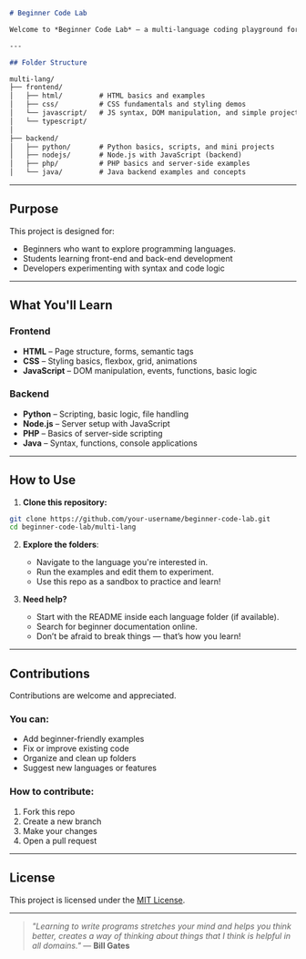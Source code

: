 ```markdown
# Beginner Code Lab 

Welcome to *Beginner Code Lab* – a multi-language coding playground for beginners! Whether you're starting with web development or exploring backend programming, this repository is here to help you learn by doing.

---

## Folder Structure

```

```markdown
multi-lang/
├── frontend/
│   ├── html/         # HTML basics and examples
│   ├── css/          # CSS fundamentals and styling demos
│   └── javascript/   # JS syntax, DOM manipulation, and simple projects
│   └── typescript/   
│
├── backend/
│   ├── python/       # Python basics, scripts, and mini projects
│   ├── nodejs/       # Node.js with JavaScript (backend)
│   ├── php/          # PHP basics and server-side examples
│   └── java/         # Java backend examples and concepts

````

---

## Purpose

This project is designed for:

- Beginners who want to explore programming languages.
- Students learning front-end and back-end development
- Developers experimenting with syntax and code logic

---

## What You'll Learn

### Frontend
- **HTML** – Page structure, forms, semantic tags
- **CSS** – Styling basics, flexbox, grid, animations
- **JavaScript** – DOM manipulation, events, functions, basic logic

### Backend
- **Python** – Scripting, basic logic, file handling
- **Node.js** – Server setup with JavaScript
- **PHP** – Basics of server-side scripting
- **Java** – Syntax, functions, console applications

---

## How to Use

1. **Clone this repository:**

```bash
git clone https://github.com/your-username/beginner-code-lab.git
cd beginner-code-lab/multi-lang
````

2. **Explore the folders**:

   * Navigate to the language you're interested in.
   * Run the examples and edit them to experiment.
   * Use this repo as a sandbox to practice and learn!

3. **Need help?**

   * Start with the README inside each language folder (if available).
   * Search for beginner documentation online.
   * Don’t be afraid to break things — that’s how you learn!

---

## Contributions

Contributions are welcome and appreciated.

### You can:

* Add beginner-friendly examples
* Fix or improve existing code
* Organize and clean up folders
* Suggest new languages or features

### How to contribute:

1. Fork this repo
2. Create a new branch
3. Make your changes
4. Open a pull request

---

## License

This project is licensed under the [MIT License](LICENSE).

---


> *"Learning to write programs stretches your mind and helps you think better, creates a way of thinking about things that I think is helpful in all domains."*
> — **Bill Gates**



